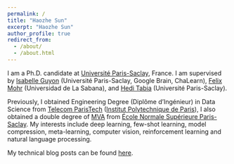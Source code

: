 ```yaml
---
permalink: /
title: "Haozhe Sun"
excerpt: "Haozhe Sun"
author_profile: true
redirect_from: 
  - /about/
  - /about.html
---
```



I am a Ph.D. candidate at [Université Paris-Saclay](https://www.universite-paris-saclay.fr/), France. I am supervised by [Isabelle Guyon](https://guyon.chalearn.org/) (Université Paris-Saclay, Google Brain, ChaLearn), [Felix Mohr](https://scholar.google.de/citations?user=Q6kmQY0AAAAJ&hl=de) (Universidad de La Sabana), and [Hedi Tabia](https://scholar.google.com/citations?user=hMrqNzkAAAAJ&hl=en) (Université Paris-Saclay). 


Previously, I obtained Engineering Degree (Diplôme d’Ingénieur) in Data Science from [Telecom ParisTech](https://www.telecom-paris.fr/) ([Institut Polytechnique de Paris](https://www.ip-paris.fr/en)), I also obtained a double degree of [MVA](https://www.master-mva.com/) from [École Normale Supérieure Paris-Saclay](https://ens-paris-saclay.fr/en). My interests include deep learning, few-shot learning, model compression, meta-learning, computer vision, reinforcement learning and natural language processing. 


My technical blog posts can be found [here](https://sunhaozhe.github.io/blogs/archives/).











